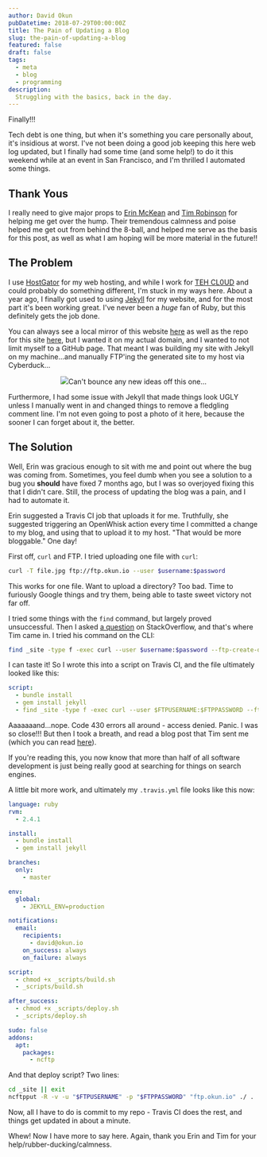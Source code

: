 ```yaml
---
author: David Okun
pubDatetime: 2018-07-29T00:00:00Z
title: The Pain of Updating a Blog
slug: the-pain-of-updating-a-blog
featured: false
draft: false
tags:
  - meta
  - blog
  - programming
description:
  Struggling with the basics, back in the day.
---
```


Finally!!!

Tech debt is one thing, but when it's something you care personally about, it's insidious at worst. I've not been doing a good job keeping this here web log updated, but I finally had some time (and some help!) to do it this weekend while at an event in San Francisco, and I'm thrilled I automated some things.

## Thank Yous

I really need to give major props to [Erin McKean](https://twitter.com/emckean) and [Tim Robinson](https://twitter.com/timroexp) for helping me get over the hump. Their tremendous calmness and poise helped me get out from behind the 8-ball, and helped me serve as the basis for this post, as well as what I am hoping will be more material in the future!!

## The Problem

I use [HostGator](https://hostgator.com) for my web hosting, and while I work for [TEH CL0UD](https://www.ibm.com) and could probably do something different, I'm stuck in my ways here. About a year ago, I finally got used to using [Jekyll](https://jekyllrb.com) for my website, and for the most part it's been working great. I've never been a *huge* fan of Ruby, but this definitely gets the job done.

You can always see a local mirror of this website [here](https://dokun1.github.io) as well as the repo for this site [here](https://github.com/dokun1/dokun1.github.io), but I wanted it on my actual domain, and I wanted to not limit myself to a GitHub page. That meant I was building my site with Jekyll on my machine...and manually FTP'ing the generated site to my host via Cyberduck...

<p align="center">
    <img src="https://media.cyberduck.io/img/cyberduck-icon-384.png"/>Can't bounce any new ideas off this one...
</p>

Furthermore, I had some issue with Jekyll that made things look UGLY unless I manually went in and changed things to remove a fledgling comment line. I'm not even going to post a photo of it here, because the sooner I can forget about it, the better.

## The Solution

Well, Erin was gracious enough to sit with me and point out where the bug was coming from. Sometimes, you feel dumb when you see a solution to a bug you **should** have fixed 7 months ago, but I was so overjoyed fixing this that I didn't care. Still, the process of updating the blog was a pain, and I had to automate it.

Erin suggested a Travis CI job that uploads it for me. Truthfully, she suggested triggering an OpenWhisk action every time I committed a change to my blog, and using that to upload it to my host. "That would be more bloggable." One day!

First off, `curl` and FTP. I tried uploading one file with `curl`:

```bash
curl -T file.jpg ftp://ftp.okun.io --user $username:$password
```

This works for one file. Want to upload a directory? Too bad. Time to furiously Google things and try them, being able to taste sweet victory not far off.

I tried some things with the `find` command, but largely proved unsuccessful. Then I asked [a question](https://stackoverflow.com/questions/51575574/curl-ftp-for-directory-containing-files-and-directories#51581328) on StackOverflow, and that's where Tim came in. I tried his command on the CLI:

```bash
find _site -type f -exec curl --user $username:$password --ftp-create-dirs -T {} ftp://ftp.okun.io/{} \;
```

I can taste it! So I wrote this into a script on Travis CI, and the file ultimately looked like this:

```yml
script: 
  - bundle install
  - gem install jekyll
  - find _site -type f -exec curl --user $FTPUSERNAME:$FTPPASSWORD --ftp-create-dirs -T {} ftp://ftp.okun.io/{} \;
```

Aaaaaaand...nope. Code 430 errors all around - access denied. Panic. I was so close!!! But then I took a breath, and read a blog post that Tim sent me (which you can read [here](http://ajaykarwal.com/deploying-jekyll-using-travis-ci/)).

If you're reading this, you now know that more than half of all software development is just being really good at searching for things on search engines.

A little bit more work, and ultimately my `.travis.yml` file looks like this now:

```yml
language: ruby
rvm:
  - 2.4.1

install:
  - bundle install
  - gem install jekyll

branches:
  only:
    - master

env:
  global:
    - JEKYLL_ENV=production

notifications:
  email:
    recipients:
      - david@okun.io
    on_success: always
    on_failure: always

script:
  - chmod +x _scripts/build.sh
  - _scripts/build.sh

after_success:
  - chmod +x _scripts/deploy.sh
  - _scripts/deploy.sh

sudo: false
addons:
  apt:
    packages:
      - ncftp
```

And that deploy script? Two lines:

```bash
cd _site || exit
ncftpput -R -v -u "$FTPUSERNAME" -p "$FTPPASSWORD" "ftp.okun.io" ./ .
```

Now, all I have to do is commit to my repo - Travis CI does the rest, and things get updated in about a minute.

Whew! Now I have more to say here. Again, thank you Erin and Tim for your help/rubber-ducking/calmness.